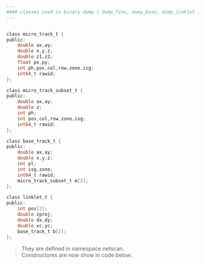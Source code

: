 ```yaml
---
#### classes used in binary dump ( dump_fvxx, dump_bvxx, dump_linklet )
---
```


```c

class micro_track_t {
public:
	double ax,ay;
	double x,y,z;
	double z1,z2;
	float px,py;
	int ph,pos,col,row,zone,isg;
	int64_t rawid;
};

class micro_track_subset_t {
public:
	double ax,ay;
	double z;
	int ph;
	int pos,col,row,zone,isg;
	int64_t rawid;
};

class base_track_t {
public:
	double ax,ay;
	double x,y,z;
	int pl;
	int isg,zone;
	int64_t rawid;
	micro_track_subset_t m[2];
};

class linklet_t {
public:
	int pos[2];
	double zproj;
	double dx,dy;
	double xc,yc;
	base_track_t b[2];
};

```
  > They are defined in namespace netscan.  
  > Constructores are now show in code below.  

